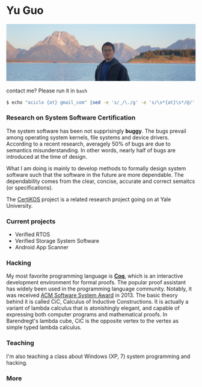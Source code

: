 # Yu Guo

![Grand Teton](/me/me.png)

contact me? Please run it in `bash`

```bash
$ echo "aciclo {at} gmail_com" |sed -e 's/_/\./g' -e 's/\s*{at}\s*/@/'
```

### Research on System Software Certification

The system software has been not supprisingly **buggy**. The bugs prevail among operating system kernels, file systems and device drivers. According to a recent research, averagely 
50% of bugs are due to semantics misunderstanding. In other words, nearly half of bugs are introduced at the time of design. 

What I am doing is mainly to develop methods to formally design system software such that the software in the future are more dependable. The dependability comes from the clear, concise, accurate and correct semaitcs (or specifications). 

The [CertiKOS](http://flint.cs.yale.edu/certikos/) project is a related research project going on at Yale University. 

### Current projects

+ Verified RTOS
+ Verified Storage System Software
+ Android App Scanner

### Hacking 

My most favorite programming language is **[Coq](https://coq.inria.fr/)**, which is an interactive development environment for formal proofs. The popular proof assistant has widely been used in the programming language community. Notably, it was received [ACM Software System Award](http://awards.acm.org/software_system/) in 2013. The basic theory behind it is called CiC, Calculus of Inductive Constructions. It is actually a variant of lambda calculus that is atonishingly elegant, and capable of expressing both computer programs and mathematical proofs. In Barendregt's lambda cube, CiC is the opposite vertex to the vertex as simple typed lambda calculus. 

### Teaching 

I'm also teaching a class about Windows (XP, 7) system programming and hacking. 

### More